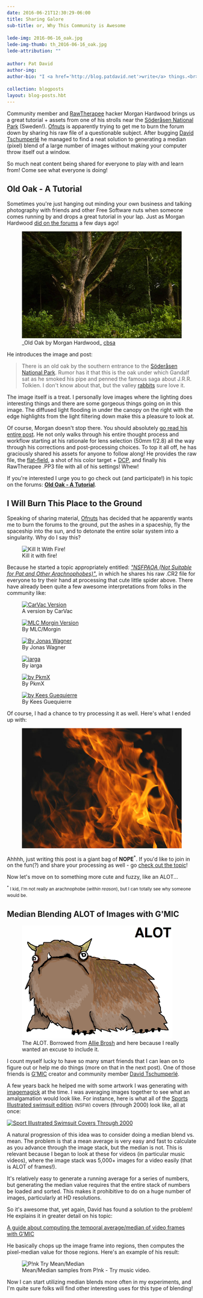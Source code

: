 ```yaml
---
date: 2016-06-21T12:30:29-06:00 
title: Sharing Galore 
sub-title: or, Why This Community is Awesome

lede-img: 2016-06-16_oak.jpg
lede-img-thumb: th_2016-06-16_oak.jpg
lede-attribution: ""

author: Pat David
author-img: 
author-bio: "I <a href='http://blog.patdavid.net'>write</a> things.<br>I <a href='http://www.flickr.com/photos/patdavid'>photograph</a> things.<br>Sometimes they <a href='https://pixls.us'>meet</a>."

collection: blogposts
layout: blog-posts.hbt
---
```


Community member and [RawTherapee][] hacker Morgan Hardwood brings us a great tutorial + assets from one of his strolls near the [Söderåsen National Park][] (Sweden!). [Ofnuts][] is apparently trying to get me to burn the forum down by sharing his raw file of a questionable subject.  After bugging [David Tschumperlé][] he managed to find a neat solution to generating a median (pixel) blend of a large number of images without making your computer throw itself out a window.

[RawTherapee]: http://www.rawtherapee.com
[Ofnuts]: https://discuss.pixls.us/users/ofnuts/activity
[Söderåsen National Park]: https://en.wikipedia.org/wiki/S%C3%B6der%C3%A5sen_National_Park
[David Tschumperlé]: http://opensource.graphics/
[discuss]: https://discuss.pixls.us
[darktable]: http://www.darktable.org
[made available on Github]: https://github.com/pixlsus/website

So much neat content being shared for everyone to play with and learn from!  Come see what everyone is doing!

<!-- more -->



## Old Oak - A Tutorial

Sometimes you're just hanging out minding your own business and talking photography with friends and other Free Software nuts when someone comes running by and drops a great tutorial in your lap.  Just as Morgan Hardwood [did on the forums][1] a few days ago!

[1]: https://discuss.pixls.us/t/old-oak-a-tutorial/1627

<figure class='big-vid'>
<img src='2016-06-16_oak.jpg' alt='Old Oak by Morgan Hardoowd'>
<figcaption>
_Old Oak by Morgan Hardwood_ <a href='https://creativecommons.org/licenses/by-sa/4.0/' class='cc'>cbsa</a>
</figcaption>
</figure>

He introduces the image and post:

> There is an old oak by the southern entrance to the [Söderåsen National Park](https://en.wikipedia.org/wiki/S%C3%B6der%C3%A5sen_National_Park). Rumor has it that this is the oak under which Gandalf sat as he smoked his pipe and penned the famous saga about J.R.R. Tolkien. I don't know about that, but the valley [rabbits](http://lotr.wikia.com/wiki/Rhosgobel_Rabbits) sure love it.

The image itself is a treat.  I personally love images where the lighting does interesting things and there are some gorgeous things going on in this image.  The diffused light flooding in under the canopy on the right with the edge highlights from the light filtering down make this a pleasure to look at.

Of course, Morgan doesn't stop there.  You should absolutely [go read his entire post][1].  He not only walks through his entire thought process and workflow starting at his rationale for lens selection (50mm f/2.8) all the way through his corrections and post-processing choices. To top it all off, he has graciously shared his assets for anyone to follow along! He provides the raw file, the [flat-field][], a shot of his color target + [DCP][], and finally his RawTherapee .PP3 file with all of his settings!  Whew!

[flat-field]: http://50.87.144.65/~rt/w/index.php?title=Flat_Field
[DCP]: http://www.ludd.ltu.se/~torger/dcamprof.html

If you're interested I urge you to go check out (and participate!) in his topic on the forums: [**Old Oak - A Tutorial**][1].



## I Will Burn This Place to the Ground

Speaking of sharing material, [Ofnuts][] has decided that he apparently wants me to burn the forums to the ground, put the ashes in a spaceship, fly the spaceship into the sun, and to detonate the entire solar system into a singularity.  Why do I say this?

<figure>
<img src='https://discuss.pixls.us/uploads/default/optimized/2X/4/436f016f25eb0a0f857c2cb182bb1ae55ca623ca_1_690x620.jpg' alt='Kill It With Fire!'>
<figcaption>
Kill it with fire!
</figcaption>
</figure>

Because he started a topic appropriately entitled: [_"NSFPAOA (Not Suitable for Pat and Other Arachnophobes)"_][NSFPAOA], in which he shares his raw .CR2 file for everyone to try their hand at processing that cute little spider above. There have already been quite a few awesome interpretations from folks in the community like:

[Ofnuts]: https://discuss.pixls.us/users/ofnuts/
[NSFPAOA]: https://discuss.pixls.us/t/nsfpaoa-not-suitable-for-pat-and-other-arachnophobes/1644

<figure>
<a href='https://discuss.pixls.us/t/nsfpaoa-not-suitable-for-pat-and-other-arachnophobes/1644/3'><img src='https://discuss.pixls.us/uploads/default/optimized/2X/6/6001e6f45f51c2933f7bdbdcc67e39a740bc94d4_1_690x488.jpg' alt='CarVac Version'></a>
<figcaption>
A version by CarVac
</figcaption>
</figure>

<figure>
<a href='https://discuss.pixls.us/t/nsfpaoa-not-suitable-for-pat-and-other-arachnophobes/1644/4'><img src='https://discuss.pixls.us/uploads/default/optimized/2X/d/d1aa2d2f753a9f318e1ff417f97d2e94f2ba7fc4_1_690x492.jpg' alt='MLC Morgin Version'></a>
<figcaption>
By MLC/Morgin
</figcaption>
</figure>

<figure>
<a href='https://discuss.pixls.us/t/nsfpaoa-not-suitable-for-pat-and-other-arachnophobes/1644/9'><img src='https://discuss.pixls.us/uploads/default/original/2X/8/80a4c80facb6d7c677d8bf9a721eb93282c6c1c0.jpg' alt='By Jonas Wagner'></a>
<figcaption>
By Jonas Wagner
</figcaption>
</figure>

<figure>
<a href='https://discuss.pixls.us/t/nsfpaoa-not-suitable-for-pat-and-other-arachnophobes/1644/18'><img src='https://discuss.pixls.us/uploads/default/optimized/2X/3/3ae66bbae7d97c36c153437782225feae10b1411_1_690x565.jpg' alt='iarga'></a>
<figcaption>
By iarga
</figcaption>
</figure>

<figure>
<a href='https://discuss.pixls.us/t/nsfpaoa-not-suitable-for-pat-and-other-arachnophobes/1644/19'><img src='https://discuss.pixls.us/uploads/default/optimized/2X/6/6d27b1ec6e8cb5a8acc64d41039ef3e90a5d2f7b_1_690x460.jpg' alt='by PkmX'></a>
<figcaption>
By PkmX
</figcaption>
</figure>

<figure>
<a href='https://discuss.pixls.us/t/nsfpaoa-not-suitable-for-pat-and-other-arachnophobes/1644/22'><img src='https://discuss.pixls.us/uploads/default/optimized/2X/9/93942c9bb786532c39a4bd47e0832dbb72c5fbbd_1_690x388.jpg' alt='by Kees Guequierre'></a>
<figcaption>
By Kees Guequierre
</figcaption>
</figure>

Of course, I had a chance to try processing it as well.  Here's what I ended up with:

<figure>
<img src='640px-Bonfire_Flames.JPG' alt='Flames'></figure>

Ahhhh, just writing this post is a giant bag of **NOPE**<sup>*</sup>. If you'd like to join in on the fun(?) and share your processing as well - go [check out the topic][NSFPAOA]! 

Now let's move on to something more cute and fuzzy, like an ALOT...

<small><sup>*</sup> I kid, I'm not really an arachnophobe (_within reason_), but I can totally see why someone would be.</small>



## Median Blending ALOT of Images with G'MIC

<figure>
<a href='http://hyperboleandahalf.blogspot.com/2010/04/alot-is-better-than-you-at-everything.html'><img src='ALOT.png' alt='Hyperbole and a Half ALOT'></a>
<figcaption>
The ALOT. Borrowed from <a href='http://hyperboleandahalf.blogspot.com/2010/04/alot-is-better-than-you-at-everything.html'>Allie Brosh</a> and here because I really wanted an excuse to include it.
</figcaption>
</figure>

I count myself lucky to have so many smart friends that I can lean on to figure out or help me do things (more on that in the next post).  One of those friends is [G'MIC][] creator and community member [David Tschumperlé][dtschump].

A few years back he helped me with some artwork I was generating with [imagemagick][] at the time.  I was averaging images together to see what an amalgamation would look like.  For instance, here is what all of the [Sports Illustrated swimsuit edition][si] <small>(NSFW)</small> covers (through 2000) look like, all at once:

<a href="https://www.flickr.com/photos/patdavid/9018489869/in/album-72157630890087884/" title="Sport Illustrated Swimsuit Covers Through 2000"><img src="https://c6.staticflickr.com/4/3767/9018489869_77875a6cc1_c.jpg" width="605" height="800" alt="Sport Illustrated Swimsuit Covers Through 2000"></a>

[G'MIC]: http://gmic.eu
[dtschump]: http://opensource.graphics
[imagemagick]: http://www.imagemagick.org
[si]: http://www.si.com/sports-illustrated/photo/2016/02/13/every-cover-si-swimsuit-edition

A natural progression of this idea was to consider doing a median blend vs. mean.  The problem is that a mean average is very easy and fast to calculate as you advance through the image stack, but the median is not.  This is relevant because I began to look at these for videos (in particular music videos), where the image stack was 5,000+ images for a video easily (that is ALOT of frames!).

It's relatively easy to generate a running average for a series of numbers, but generating the median value requires that the entire stack of numbers be loaded and sorted.  This makes it prohibitive to do on a huge number of images, particularly at HD resolutions.

So it's awesome that, yet again, David has found a solution to the problem!  He explains it in greater detail on his topic:

[A guide about computing the temporal average/median of video frames with G’MIC](https://discuss.pixls.us/t/a-guide-about-computing-the-temporal-average-median-of-video-frames-with-gmic/1566)

He basically chops up the image frame into regions, then computes the pixel-median value for those regions.  Here's an example of his result:

<figure>
<img src='https://discuss.pixls.us/uploads/default/original/2X/e/e5116c80eecb0554b5616f4b73443c40618d198c.jpg' alt='P!nk Try Mean/Median'>
<figcaption>
Mean/Median samples from P!nk - Try music video.
</figcaption>
</figure>

Now I can start utilizing median blends more often in my experiments, and I'm quite sure folks will find other interesting uses for this type of blending!
